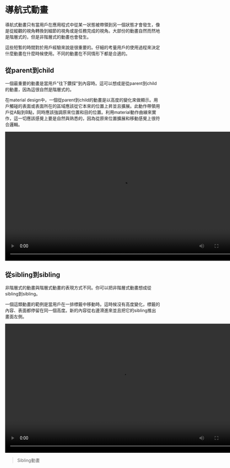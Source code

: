 # 導航式動畫

導航式動畫只有當用戶在應用程式中從某一狀態被帶領到另一個狀態才會發生，像是從縱觀的視角轉換到細節的視角或是任務完成的視角。大部份的動畫自然而然地是階層式的，但是非階層式的動畫也會發生。

這些短暫的時間對於用戶經驗來說是很重要的。仔細的考量用戶的使用過程來決定什麼動畫在什麼時候使用。不同的動畫在不同情形下都是合適的。

## 從parent到child

一個最重要的動畫是當用戶"往下鑽探"到內容時。這可以想成是從parent到child的動畫，因為這很自然是階層式的。

在material design中，一個從parent到child的動畫是以高度的變化來做顯示。用戶觸碰的表面或表面所在的區域應該從它本來的位置上昇並且擴展。此動作帶領用戶從A點到B點，同時應該強調原來位置和目的位置。利用material動作曲線來實作，這一切應該感覺上要是自然與熟悉的，因為從原來位置擴展和移動感覺上很符合邏輯。


<video id="1-None_0B2wX4iIvu8L6OG5GWnBqWFFRdVU" width="760" height="420" controls="">
<source src="//material-design.storage.googleapis.com/publish/v_1/quantumexternal/0B2wX4iIvu8L6UjZvd0w1MmdQVWs/patterns_navigational-transitions_parent-to-child_list-01_xhdpi.webm" type="video/webm">
<source src="//material-design.storage.googleapis.com/publish/v_1/quantumexternal/0B2wX4iIvu8L6OG5GWnBqWFFRdVU/patterns_navigational-transitions_parent-to-child_list-01_xhdpi.mp4" type="video/mp4">
</video>


## 從sibling到sibling

非階層式的動畫與階層式動畫的表現方式不同。你可以把非階層式動畫想成從sibling到sibling。

一個這類動畫的範例是當用戶在一排標籤中移動時。這時候沒有高度變化，標籤的內容、表面都停留在同一個高度。新的內容從右邊滑進來並且把它的sibling推出畫面左側。

<video id="1-None_0B2wX4iIvu8L6bDNpdXBkdElHWDg" width="760" height="420" controls="">
<source src="//material-design.storage.googleapis.com/publish/v_1/quantumexternal/0B2wX4iIvu8L6bXdoMlplMWtMeWs/patterns_navigational-transitions_sibling-to-sibling_tabs-01_xhdpi.webm" type="video/webm">
<source src="//material-design.storage.googleapis.com/publish/v_1/quantumexternal/0B2wX4iIvu8L6bDNpdXBkdElHWDg/patterns_navigational-transitions_sibling-to-sibling_tabs-01_xhdpi.mp4" type="video/mp4">
</video>

> Sibling動畫
